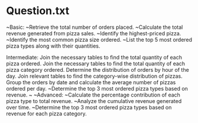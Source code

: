 # Question.txt
~Basic:
~Retrieve the total number of orders placed.
~Calculate the total revenue generated from pizza sales.
~Identify the highest-priced pizza.
~Identify the most common pizza size ordered.
~List the top 5 most ordered pizza types along with their quantities.


Intermediate:
Join the necessary tables to find the total quantity of each pizza ordered.
Join the necessary tables to find the total quantity of each pizza category ordered.
Determine the distribution of orders by hour of the day.
Join relevant tables to find the category-wise distribution of pizzas.
Group the orders by date and calculate the average number of pizzas ordered per day.
~Determine the top 3 most ordered pizza types based on revenue.
~
~Advanced:
~Calculate the percentage contribution of each pizza type to total revenue.
~Analyze the cumulative revenue generated over time.
~Determine the top 3 most ordered pizza types based on revenue for each pizza category.
